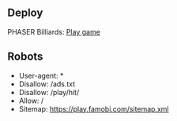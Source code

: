 ## Deploy
PHASER Billiards: [Play game](https://rafael2026.github.io/PHASER/billiards)

## Robots
- User-agent: *
- Disallow: /ads.txt
- Disallow: /play/hit/
- Allow: /
- Sitemap: https://play.famobi.com/sitemap.xml